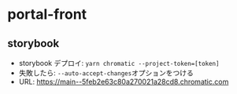 # portal-front

## storybook

- storybook デプロイ:
  `yarn chromatic --project-token=[token]`
- 失敗したら:
  `--auto-accept-changes`オプションをつける
- URL:
  <https://main--5feb2e63c80a270021a28cd8.chromatic.com>
